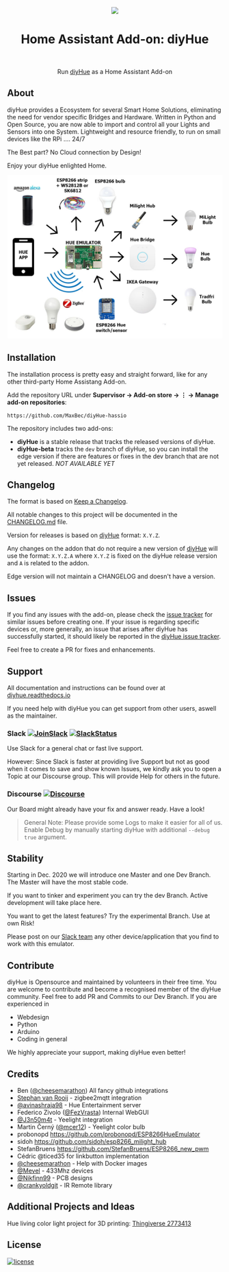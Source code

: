 <div align="center">
<img src="https://diyhue.org/cdn/img/diyHue-Logo.png">
<h1>Home Assistant Add-on: diyHue</h1>
<br>
<p>Run <a href="https://diyhue.org">diyHue</a> as a Home Assistant Add-on</p>
</div>

## About

diyHue provides a Ecosystem for several Smart Home Solutions, eliminating the need for vendor specific Bridges and Hardware. Written in Python and Open Source, you are now able to import and control all your Lights and Sensors into one System. Lightweight and resource friendly, to run on small
devices like the RPi .... 24/7

The Best part? No Cloud connection by Design!

Enjoy your diyHue enlighted Home.

<!--
This project emulates a Philips Hue Bridge that is able to control ZigBee lights (using Raspbee module, original Hue Bridge or IKEA Trådfri Gateway), Mi-Light bulbs (using MiLight Hub), Neopixel strips (WS2812B and SK6812) and any cheap ESP8266 based bulb by replacing the firmware with a custom one. It is written in Python and will run on all small devices such as the Raspberry Pi. Arduino sketches are provided for the Hue Dimmer Switch, Hue Tap Switch and Hue Motion Sensor. Lights are two-way synchronized so any change made from original Philips/Trådfri sensors and switches will also be applied to the bridge emulator. -->

![diyHue ecosystem][img-ecosystem]

## Installation

The installation process is pretty easy and straight forward, like for any other third-party Home Assistang Add-on.

Add the repository URL under **Supervisor → Add-on store → ⋮ → Manage add-on repositories**:

    https://github.com/MaxBec/diyHue-hassio

The repository includes two add-ons:

-    **diyHue** is a stable release that tracks the released versions of diyHue.
-    **diyHue-beta** tracks the `dev` branch of diyHue, so you can install the edge version if there are features or fixes in the dev branch that are not yet released. _NOT AVAILABLE YET_

## Changelog

The format is based on [Keep a Changelog](http://keepachangelog.com/en/1.0.0/).

All notable changes to this project will be documented in the [CHANGELOG.md][changelog] file.

Version for releases is based on [diyHue](https://github.com/diyhue/diyHue) format: `X.Y.Z`.

Any changes on the addon that do not require a new version of [diyHue](https://github.com/diyhue/diyHue) will use the format: `X.Y.Z.A` where `X.Y.Z` is fixed on the diyHue release version and `A` is related to the addon.

Edge version will not maintain a CHANGELOG and doesn't have a version.

## Issues

If you find any issues with the add-on, please check the [issue tracker](https://github.com/MaxBec/hassio-diyHue/issues) for similar issues before creating one. If your issue is regarding specific devices or, more generally, an issue that arises after diyHue has successfully started, it should
likely be reported in the [diyHue issue tracker](https://github.com/diyhue/diyHue/issues).

Feel free to create a PR for fixes and enhancements.

## Support

All documentation and instructions can be found over at [diyhue.readthedocs.io](https://diyhue.readthedocs.io/)

If you need help with diyHue you can get support from other users, aswell as the maintainer.

### Slack [![JoinSlack](https://img.shields.io/badge/Join%20us-on%20Slack-green.svg)](https://join.slack.com/t/diyhue/shared_invite/enQtNzAwNDE1NDY2MzQxLTljNGMwZmE0OWRhNDIwM2FjOGM1ZTcxNjNmYjc5ZmE3MjZlNmNjMmUzYmRkZjhhOGNjOTc4NzA0MGVkYzE2NWM) [![SlackStatus](https://slackinvite.squishedmooo.com/badge.svg?colorB=8ebc06)](https://slackinvite.squishedmooo.com/)

Use Slack for a general chat or fast live support.

However: Since Slack is faster at providing live Support but not as good when it comes to save and show known Issues, we kindly ask you to open a Topic at our Discourse group. This will provide Help for others in the future.

### Discourse [![Discourse](https://img.shields.io/discourse/users?server=https%3A%2F%2Fdiyhue.discourse.group)](https://diyhue.discourse.group)

Our Board might already have your fix and answer ready. Have a look!

> General Note: Please provide some Logs to make it easier for all of us. Enable Debug by manually starting diyHue with additional `--debug true` argument.

## Stability

Starting in Dec. 2020 we will introduce one Master and one Dev Branch. The Master will have the most stable code.

If you want to tinker and experiment you can try the dev Branch. Active development will take place here.

You want to get the latest features? Try the experimental Branch. Use at own Risk!

<!-- All the lights in my house are controlled by this solution so the stability is very important to me as there is no turning back to classic illumination (all switches were replaced with Ikea Trådfri Remotes and holes covered). However, I don't use all the functions, so I'm unable to perform full tests on every change. What I do currently use is Deconz with all Trådfri devices (lights + sensors), Xiaomi Motion Sensor, native ESP8266 bulbs, ESP8266 + WS2812B strips, and Xiaomi YeeLight color bulbs. -->

Please post on our [Slack team](https://slackinvite.squishedmooo.com/) any other device/application that you find to work with this emulator.

<!-- [![Youtube Demo](https://img.youtube.com/vi/c6MsG3oIehY/0.jpg)](https://www.youtube.com/watch?v=c6MsG3oIehY)


<!-- ## qtHue

<!-- You also may want to see my new project [qtHue](https://github.com/mariusmotea/qtHue) that provides a simple user interface for controlling the lights.
![qtHue](https://github.com/mariusmotea/qtHue/blob/master/Screenshot.png?raw=true) -->

## Contribute

diyHue is Opensource and maintained by volunteers in their free time. You are welcome to contribute and become a recognised member of the diyHue community. Feel free to add PR and Commits to our Dev Branch. If you are experienced in

-    Webdesign
-    Python
-    Arduino
-    Coding in general

We highly appreciate your support, making diyHue even better!

## Credits

-    Ben ([@cheesemarathon](https://github.com/cheesemarathon)) All fancy github integrations
-    [Stephan van Rooij](https://github.com/svrooij) - zigbee2mqtt integration
-    [@avinashraja98](https://github.com/avinashraja98) - Hue Entertainment server
-    Federico Zivolo ([@FezVrasta](https://github.com/FezVrasta)) Internal WebGUI
-    [@J3n50m4t](https://github.com/J3n50m4t) - Yeelight integration
-    Martin Černý ([@mcer12](https://github.com/mcer12)) - Yeelight color bulb
-    probonopd https://github.com/probonopd/ESP8266HueEmulator
-    sidoh https://github.com/sidoh/esp8266_milight_hub
-    StefanBruens https://github.com/StefanBruens/ESP8266_new_pwm
-    Cédric @ticed35 for linkbutton implementation
-    [@cheesemarathon](https://github.com/cheesemarathon) - Help with Docker images
-    [@Mevel](https://github.com/Mevel) - 433Mhz devices
-    [@Nikfinn99](https://github.com/Nikfinn99) - PCB designs
-    [@crankyoldgit](https://github.com/crankyoldgit) - IR Remote library

## Additional Projects and Ideas

Hue living color light project for 3D printing: [Thingiverse 2773413](https://www.thingiverse.com/thing:2773413)

## License

[![license](https://img.shields.io/badge/license-GPLv3%2FApache%202.0%2FCC%20BY--SA%204.0-blue.svg)](https://github.com/diyhue/diyHue/blob/master/LICENSE.md)

[changelog]: https://github.com/MaxBec/hassio-diyHue/blob/master/diyhue/CHANGELOG.md
[img-ecosystem]: https://raw.githubusercontent.com/diyhue/diyhue.github.io/master/assets/images/hue-map.png
